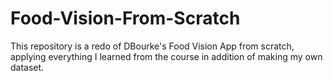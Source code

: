# Food-Vision-From-Scratch
This repository is a redo of DBourke's Food Vision App from scratch, applying everything I learned from the course in addition of making my own dataset.
